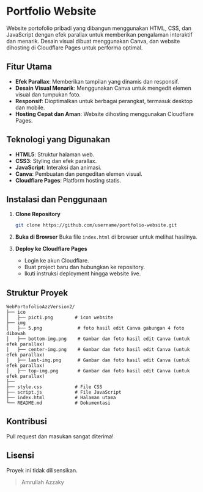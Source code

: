 # Portfolio Website

Website portofolio pribadi yang dibangun menggunakan HTML, CSS, dan JavaScript dengan efek parallax untuk memberikan pengalaman interaktif dan menarik. Desain visual dibuat menggunakan Canva, dan website dihosting di Cloudflare Pages untuk performa optimal.

## Fitur Utama
- **Efek Parallax**: Memberikan tampilan yang dinamis dan responsif.
- **Desain Visual Menarik**: Menggunakan Canva untuk mengedit elemen visual dan tumpukan foto.
- **Responsif**: Dioptimalkan untuk berbagai perangkat, termasuk desktop dan mobile.
- **Hosting Cepat dan Aman**: Website dihosting menggunakan Cloudflare Pages.

## Teknologi yang Digunakan
- **HTML5**: Struktur halaman web.
- **CSS3**: Styling dan efek parallax.
- **JavaScript**: Interaksi dan animasi.
- **Canva**: Pembuatan dan pengeditan elemen visual.
- **Cloudflare Pages**: Platform hosting statis.

## Instalasi dan Penggunaan
1. **Clone Repository**
   ```bash
   git clone https://github.com/username/portfolio-website.git
   ```

2. **Buka di Browser**
   Buka file `index.html` di browser untuk melihat hasilnya.

3. **Deploy ke Cloudflare Pages**
   - Login ke akun Cloudflare.
   - Buat project baru dan hubungkan ke repository.
   - Ikuti instruksi deployment hingga website live.

## Struktur Proyek
```
WebPortofolioAzzVersion2/
├── ico
│   ├── pict1.png        # icon website 
├── img
│   ├── 5.png             # foto hasil edit Canva gabungan 4 foto dibawah
│   ├── bottom-img.png    # Gambar dan foto hasil edit Canva (untuk efek parallax)
│   ├── center-img.png    # Gambar dan foto hasil edit Canva (untuk efek parallax)
│   ├── last-img.png      # Gambar dan foto hasil edit Canva (untuk efek parallax)
│   ├── top-img.png       # Gambar dan foto hasil edit Canva (untuk efek parallax)
├──
├── style.css            # File CSS
├── script.js            # File JavaScript
├── index.html           # Halaman utama
└── README.md            # Dokumentasi
```

## Kontribusi
Pull request dan masukan sangat diterima! 

## Lisensi
Proyek ini tidak dilisensikan.

> Amrullah Azzaky

